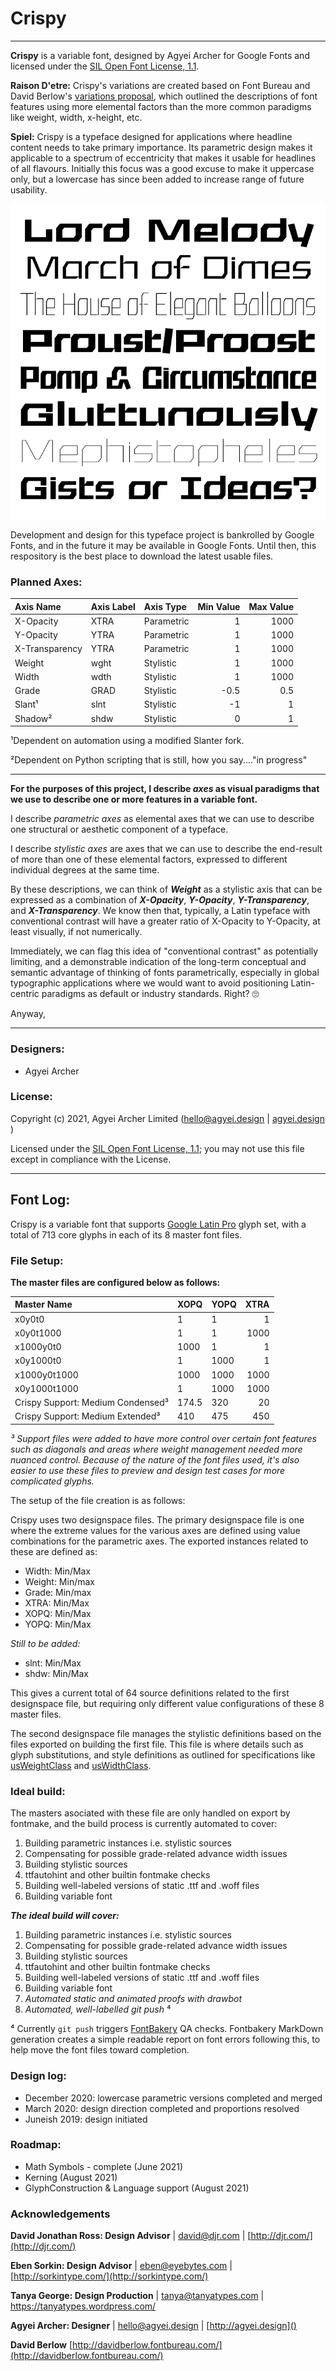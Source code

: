 # Crispy
___

**Crispy** is a variable font, designed by Agyei Archer for Google Fonts and licensed under the [SIL Open Font License, 1.1](http://scripts.sil.org/OFL).

**Raison D'etre:** Crispy's variations are created based on Font Bureau and David Berlow's [variations proposal](https://variationsguide.typenetwork.com/), which outlined the descriptions of font features using more elemental factors than the more common paradigms like weight, width, x-height, etc.

**Spiel:** Crispy is a typeface designed for applications where headline content needs to take primary importance. Its parametric design makes it applicable to a spectrum of eccentricity that makes it usable for headlines of all flav*ou*rs. Initially this focus was a good excuse to make it uppercase only, but a lowercase has since been added to increase range of future usability.

![](docs/gomd-01.png)

Development and design for this typeface project is bankrolled by Google Fonts, and in the future it may be available in Google Fonts. Until then, this respository is the best place to download the latest usable files.


### Planned Axes:

| Axis Name       | Axis Label | Axis Type     | Min Value    | Max Value |
| :-------------  | :--------- | :-----------  | -----------: | --------: |
|  X-Opacity      | XTRA       | Parametric    | 1            | 1000      |
|  Y-Opacity      | YTRA       | Parametric    | 1            | 1000      |
|  X-Transparency | YTRA       | Parametric    | 1            | 1000      |
|  Weight         | wght       | Stylistic     | 1            | 1000      |
|  Width          | wdth       | Stylistic     | 1            | 1000      |
|  Grade          | GRAD       | Stylistic     | -0.5         | 0.5       |
|  Slant¹         | slnt       | Stylistic     | -1           | 1         |
|  Shadow²        | shdw       | Stylistic     | 0            | 1         |

¹Dependent on automation using a modified Slanter fork.

²Dependent on Python scripting that is still, how you say...."in progress"

___
**For the purposes of this project, I describe *axes* as visual paradigms that we use to describe one or more features in a variable font.**

I describe *parametric axes* as elemental axes that we can use to describe one structural or aesthetic component of a typeface. 

I describe *stylistic axes* are axes that we can use to describe the end-result of more than one of these elemental factors, expressed to different individual degrees at the same time. 

By these descriptions, we can think of ***Weight*** as a stylistic axis that can be expressed as a combination of ***X-Opacity***, ***Y-Opacity***, ***Y-Transparency***, and ***X-Transparency***. We know then that, typically, a Latin typeface with conventional contrast will have a greater ratio of X-Opacity to Y-Opacity, at least visually, if not numerically. 

Immediately, we can flag this idea of "conventional contrast" as potentially limiting, and a demonstrable indication of the long-term conceptual and semantic advantage of thinking of fonts parametrically, especially in global typographic applications where we would want to avoid positioning Latin-centric paradigms as default or industry standards. Right? 🙄

Anyway,

___

### Designers:
* Agyei Archer

### License:
Copyright (c) 2021, Agyei Archer Limited (hello@agyei.design | [agyei.design]() )

Licensed under the [SIL Open Font License, 1.1](http://scripts.sil.org/OFL); you may not use this file except in compliance with the License.

___

## Font Log:


Crispy is a variable font that supports [Google Latin Pro](https://github.com/googlefonts/gftools/blob/master/Lib/gftools/encodings/GF%20Glyph%20Sets/GF-latin-pro_unique-glyphs.nam) glyph set, with a total of 713 core glyphs in each of its 8 master font files.

### File Setup:

**The master files are configured below as follows:**

| Master Name   | XOPQ | YOPQ     | XTRA |
| :------------- | :---------- | ----------- | -----------: |
|  x0y0t0 | 1   | 1    | 1 |
|  x0y0t1000 | 1   | 1    | 1000 |
|  x1000y0t0 | 1000   | 1    | 1 |
|  x0y1000t0 | 1   | 1000    | 1 |
|  x1000y0t1000 | 1000   | 1000    | 1000 |
|  x0y1000t1000 | 1   | 1000    | 1000 |
|  Crispy Support: Medium Condensed³ | 174.5   | 320    | 20 |
|  Crispy Support: Medium Extended³ | 410   | 475    | 450 |

*³ Support files were added to have more control over certain font features such as diagonals and areas where weight management needed more nuanced control. Because of the nature of the font files used, it's also easier to use these files to preview and design test cases for more complicated glyphs.*

The setup of the file creation is as follows:

Crispy uses two designspace files. The primary designspace file is one where the extreme values for the various axes are defined using value combinations for the parametric axes. The exported instances related to these are defined as:

* Width: Min/Max
* Weight: Min/max
* Grade: Min/max
* XTRA: Min/Max
* XOPQ: Min/Max
* YOPQ: Min/Max

*Still to be added:*

* slnt: Min/Max
* shdw: Min/Max

This gives a current total of 64 source definitions related to the first designspace file, but requiring only different value configurations of these 8 master files.

The second designspace file manages the stylistic definitions based on the files exported on building the first file. This file is where details such as glyph substitutions, and style definitions as outlined for specifications like [usWeightClass](https://docs.microsoft.com/en-us/typography/opentype/spec/os2#usweightclass) and [usWidthClass](https://docs.microsoft.com/en-us/typography/opentype/spec/os2#uswidthclass). 

### Ideal build:

The masters asociated with these file are only handled on export by fontmake, and the build process is currently automated to cover:

1. Building parametric instances i.e. stylistic sources
2. Compensating for possible grade-related advance width issues
3. Building stylistic sources
4. ttfautohint and other builtin fontmake checks
2. Building well-labeled versions of static .ttf and .woff files
3. Building variable font

***The ideal build will cover:***

1. Building parametric instances i.e. stylistic sources
2. Compensating for possible grade-related advance width issues
3. Building stylistic sources
4. ttfautohint and other builtin fontmake checks
2. Building well-labeled versions of static .ttf and .woff files
3. Building variable font
4. *Automated static and animated proofs with drawbot*
5. *Automated, well-labelled git push* ⁴

⁴ Currently `git push` triggers [FontBakery](https://github.com/googlefonts/fontbakery/) QA checks. Fontbakery MarkDown generation creates a simple readable report on font errors following this, to help move the font files toward completion.

### Design log:
* December 2020: lowercase parametric versions completed and merged
* March 2020: design direction completed and proportions resolved
* Juneish 2019: design initiated

### Roadmap:
* Math Symbols - complete (June 2021)
* Kerning (August 2021)
* GlyphConstruction & Language support (August 2021)

### Acknowledgements

**David Jonathan Ross: Design Advisor** | david@djr.com | [http://djr.com/](http://djr.com/)

**Eben Sorkin: Design Advisor** | eben@eyebytes.com | [http://sorkintype.com/](http://sorkintype.com/)

**Tanya George: Design Production** | tanya@tanyatypes.com | [https://tanyatypes.wordpress.com/
](https://tanyatypes.wordpress.com/)

**Agyei Archer: Designer** | hello@agyei.design | [http://agyei.design]()

**David Berlow** [http://davidberlow.fontbureau.com/](http://davidberlow.fontbureau.com/)
